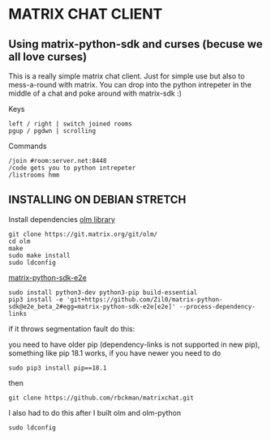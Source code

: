 MATRIX CHAT CLIENT
==================
Using matrix-python-sdk and curses (becuse we all love curses)
-------------------------------------------------------------
This is a really simple matrix chat client. Just for simple use but also to mess-a-round with matrix. You can drop into the python intrepeter in the middle of a chat and poke around with matrix-sdk :)

Keys
```
left / right | switch joined rooms
pgup / pgdwn | scrolling
```

Commands
```
/join #room:server.net:8448
/code gets you to python intrepeter
/listrooms hmm
```

INSTALLING ON DEBIAN STRETCH
-----------------------------
Install dependencies
[olm library](https://git.matrix.org/git/olm/about/)
```
git clone https://git.matrix.org/git/olm/
cd olm
make
sudo make install
sudo ldconfig
```

[matrix-python-sdk-e2e](https://github.com/Zil0/matrix-python-sdk/tree/e2e_beta_2)
```
sudo install python3-dev python3-pip build-essential
pip3 install -e 'git+https://github.com/Zil0/matrix-python-sdk@e2e_beta_2#egg=matrix-python-sdk-e2e[e2e]' --process-dependency-links
```
if it throws segmentation fault do this:

you need to have older pip (dependency-links is not supported in new pip), something like pip 18.1 works, if you have newer you need to do 
```
sudo pip3 install pip==18.1
```
then
```
git clone https://github.com/rbckman/matrixchat.git
```
I also had to do this after I built olm and olm-python
```
sudo ldconfig 
```

